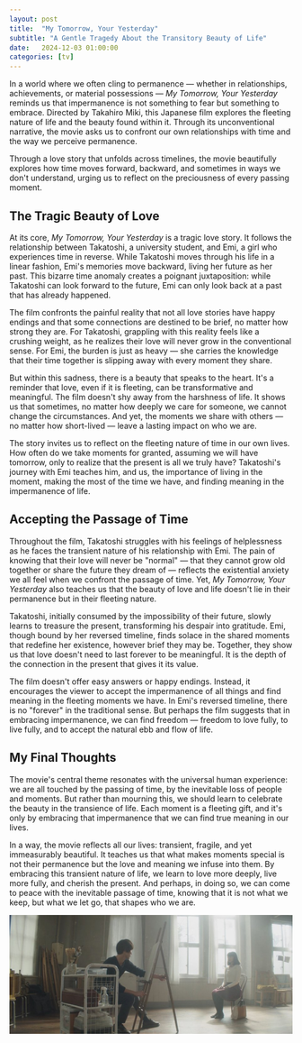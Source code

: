 ```yaml
---
layout: post
title:  "My Tomorrow, Your Yesterday"
subtitle: "A Gentle Tragedy About the Transitory Beauty of Life"
date:   2024-12-03 01:00:00
categories: [tv]
---
```


In a world where we often cling to permanence — whether in relationships, achievements, or material possessions — *My Tomorrow, Your Yesterday* reminds us that impermanence is not something to fear but something to embrace. Directed by Takahiro Miki, this Japanese film explores the fleeting nature of life and the beauty found within it. Through its unconventional narrative, the movie asks us to confront our own relationships with time and the way we perceive permanence.

Through a love story that unfolds across timelines, the movie beautifully explores how time moves forward, backward, and sometimes in ways we don't understand, urging us to reflect on the preciousness of every passing moment.

## The Tragic Beauty of Love

At its core, *My Tomorrow, Your Yesterday* is a tragic love story. It follows the relationship between Takatoshi, a university student, and Emi, a girl who experiences time in reverse. While Takatoshi moves through his life in a linear fashion, Emi's memories move backward, living her future as her past. This bizarre time anomaly creates a poignant juxtaposition: while Takatoshi can look forward to the future, Emi can only look back at a past that has already happened.

The film confronts the painful reality that not all love stories have happy endings and that some connections are destined to be brief, no matter how strong they are. For Takatoshi, grappling with this reality feels like a crushing weight, as he realizes their love will never grow in the conventional sense. For Emi, the burden is just as heavy — she carries the knowledge that their time together is slipping away with every moment they share.

But within this sadness, there is a beauty that speaks to the heart. It's a reminder that love, even if it is fleeting, can be transformative and meaningful. The film doesn't shy away from the harshness of life. It shows us that sometimes, no matter how deeply we care for someone, we cannot change the circumstances. And yet, the moments we share with others — no matter how short-lived — leave a lasting impact on who we are.

The story invites us to reflect on the fleeting nature of time in our own lives. How often do we take moments for granted, assuming we will have tomorrow, only to realize that the present is all we truly have? Takatoshi's journey with Emi teaches him, and us, the importance of living in the moment, making the most of the time we have, and finding meaning in the impermanence of life.

## Accepting the Passage of Time

Throughout the film, Takatoshi struggles with his feelings of helplessness as he faces the transient nature of his relationship with Emi. The pain of knowing that their love will never be "normal" — that they cannot grow old together or share the future they dream of — reflects the existential anxiety we all feel when we confront the passage of time. Yet, *My Tomorrow, Your Yesterday* also teaches us that the beauty of love and life doesn't lie in their permanence but in their fleeting nature.

Takatoshi, initially consumed by the impossibility of their future, slowly learns to treasure the present, transforming his despair into gratitude. Emi, though bound by her reversed timeline, finds solace in the shared moments that redefine her existence, however brief they may be. Together, they show us that love doesn't need to last forever to be meaningful. It is the depth of the connection in the present that gives it its value.

The film doesn't offer easy answers or happy endings. Instead, it encourages the viewer to accept the impermanence of all things and find meaning in the fleeting moments we have. In Emi's reversed timeline, there is no "forever" in the traditional sense. But perhaps the film suggests that in embracing impermanence, we can find freedom — freedom to love fully, to live fully, and to accept the natural ebb and flow of life.

## My Final Thoughts

The movie's central theme resonates with the universal human experience: we are all touched by the passing of time, by the inevitable loss of people and moments. But rather than mourning this, we should learn to celebrate the beauty in the transience of life. Each moment is a fleeting gift, and it's only by embracing that impermanence that we can find true meaning in our lives.

In a way, the movie reflects all our lives: transient, fragile, and yet immeasurably beautiful. It teaches us that what makes moments special is not their permanence but the love and meaning we infuse into them. By embracing this transient nature of life, we learn to love more deeply, live more fully, and cherish the present. And perhaps, in doing so, we can come to peace with the inevitable passage of time, knowing that it is not what we keep, but what we let go, that shapes who we are.

![image](/assets/images/2024-12-03-my-tomorrow-your-yesterday/2024-12-03-my-tomorrow-your-yesterday-1.jpg)